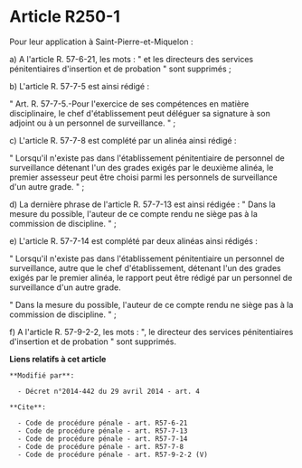 # Article R250-1

Pour leur application à Saint-Pierre-et-Miquelon : 

a) A l'article R. 57-6-21, les mots : " et les directeurs des services pénitentiaires d'insertion et de probation " sont
supprimés ; 

b) L'article R. 57-7-5 est ainsi rédigé : 

" Art. R. 57-7-5.-Pour l'exercice de ses compétences en matière disciplinaire, le chef d'établissement peut déléguer sa
signature à son adjoint ou à un personnel de surveillance. " ; 

c) L'article R. 57-7-8 est complété par un alinéa ainsi rédigé : 

" Lorsqu'il n'existe pas dans l'établissement pénitentiaire de personnel de surveillance détenant l'un des grades exigés par
le deuxième alinéa, le premier assesseur peut être choisi parmi les personnels de surveillance d'un autre grade. " ; 

d) La dernière phrase de l'article R. 57-7-13 est ainsi rédigée : " Dans la mesure du possible, l'auteur de ce compte rendu
ne siège pas à la commission de discipline. " ; 

e) L'article R. 57-7-14 est complété par deux alinéas ainsi rédigés : 

" Lorsqu'il n'existe pas dans l'établissement pénitentiaire un personnel de surveillance, autre que le chef d'établissement,
détenant l'un des grades exigés par le premier alinéa, le rapport peut être rédigé par un personnel de surveillance d'un
autre grade. 

" Dans la mesure du possible, l'auteur de ce compte rendu ne siège pas à la commission de discipline. " ; 

f) A l'article R. 57-9-2-2, les mots : ", le directeur des services pénitentiaires d'insertion et de probation " sont
supprimés.

**Liens relatifs à cet article**

	**Modifié par**:

	  - Décret n°2014-442 du 29 avril 2014 - art. 4

	**Cite**:

	  - Code de procédure pénale - art. R57-6-21
	  - Code de procédure pénale - art. R57-7-13
	  - Code de procédure pénale - art. R57-7-14
	  - Code de procédure pénale - art. R57-7-8
	  - Code de procédure pénale - art. R57-9-2-2 (V)

